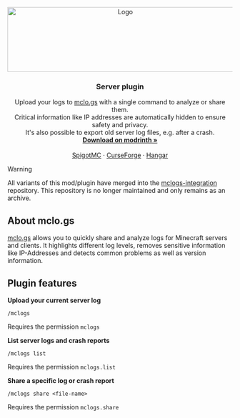 <br />
<div align="center">
  <a href="https://mclo.gs">
    <img src="https://mclo.gs/img/logo.png" alt="Logo" width="512" height="145">
  </a>

<h3 align="center">Server plugin</h3>

  <p align="center">
    Upload your logs to <a href="https://mclo.gs" target="_blank">mclo.gs</a> with a single command to analyze or share them.
    <br />
    Critical information like IP addresses are automatically hidden to ensure safety and privacy.
    <br />
    It's also possible to export old server log files, e.g. after a crash.
    <br />
    <a href="https://modrinth.com/plugin/mclogs" target="_blank"><strong>Download on modrinth »</strong></a>
    <br />
    <br />
    <a href="https://www.spigotmc.org/resources/mclo-gs.47502/" target="_blank">SpigotMC</a>
    ·
    <a href="https://www.curseforge.com/minecraft/bukkit-plugins/mclo-gs" target="_blank">CurseForge</a>
    ·
    <a href="https://hangar.papermc.io/Aternos/mclogs" target="_blank">Hangar</a>
  </p>
</div>


> [!WARNING]  
> All variants of this mod/plugin have merged into the [mclogs-integration](https://github.com/aternosorg/mclogs-integration) repository.
> This repository is no longer maintained and only remains as an archive.


## About mclo.gs

<a href="https://mclo.gs" target="_blank">mclo.gs</a> allows you to quickly share and analyze logs for Minecraft servers and clients. It highlights different log levels, removes sensitive information like IP-Addresses and detects common problems as well as version information.
## Plugin features

**Upload your current server log**

```
/mclogs
```
Requires the permission `mclogs`

**List server logs and crash reports**

```
/mclogs list
```
Requires the permission `mclogs.list`

**Share a specific log or crash report**

```
/mclogs share <file-name>
```
Requires the permission `mclogs.share`
